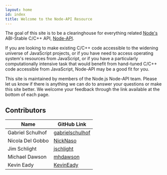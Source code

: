 ```yaml
---
layout: home
id: index
title: Welcome to the Node-API Resource
---
```


The goal of this site is to be a clearinghouse for everything related [Node's](https://nodejs.org/en/about/) ABI-Stable C/C++ API, [Node-API](https://nodejs.org/api/n-api.html#n_api_node_api).

If you are looking to make existing C/C++ code accessible to the widening universe of JavaScript projects, or if you have need to access operating system's resources from JavaScript, or if you have a particularly computationally intensive task that would benefit from hand-tuned C/C++ code accessible from JavaScript, Node-API may be a good fit for you.

This site is maintained by members of the Node.js Node-API team. Please let us know if there is anything we can do to answer your questions or make this site better. We welcome your feedback through the link available at the bottom of each page.

## Contributors

| Name                | GitHub Link                                           |
| ----                | -----------                                           |
| Gabriel Schulhof    | [gabrielschulhof](https://github.com/gabrielschulhof) |
| Nicola Del Gobbo    | [NickNaso](https://github.com/NickNaso)               |
| Jim Schlight        | [jschlight](https://github.com/jschlight)             |
| Michael Dawson      | [mhdawson](https://github.com/mhdawson)               |
| Kevin Eady          | [KevinEady](https://github.com/KevinEady)             |
